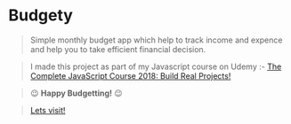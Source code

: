# Budgety

> Simple monthly budget app which help to track income and expence and help you to take efficient financial decision.

> I made this project as part of my Javascript course on Udemy :- [The Complete JavaScript Course 2018: Build Real Projects!](https://www.udemy.com/the-complete-javascript-course/)

> :wink: **Happy Budgetting!** :wink:

> [Lets visit!](https://chiragchevli.github.io/projects/Budgety/ "Yayy!!")




